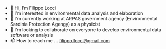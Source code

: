 - 👋 Hi, I’m Filippo Locci
- 👀 I’m interested in environmental data analysis and elaboration
- 🌱 I’m currently working at ARPAS government agency (Environmental Sardinia Protection Agengy) as a physicist
- 💞️ I’m looking to collaborate on everyone to develop environmental data software or analysis
- 📫 How to reach me ... filippo.locci@gmail.com

<!---
fil123/fil123 is a ✨ special ✨ repository because its `README.md` (this file) appears on your GitHub profile.
You can click the Preview link to take a look at your changes.
--->
